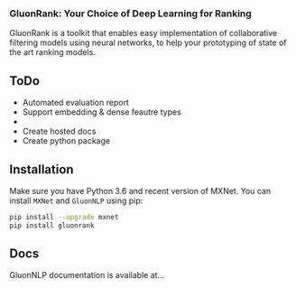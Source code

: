 ### GluonRank: Your Choice of Deep Learning for Ranking

GluonRank is a toolkit that enables easy implementation of collaborative filtering models using neural networks, to help your prototyping of state of the art ranking models.


## ToDo

- Automated evaluation report
- Support embedding & dense feautre types
- 
- Create hosted docs
- Create python package

## Installation

Make sure you have Python 3.6 and recent version of MXNet.
You can install ``MXNet`` and ``GluonNLP`` using pip:

```bash
pip install --upgrade mxnet
pip install gluonrank
```

## Docs

GluonNLP documentation is available at...


